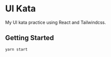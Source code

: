 # UI Kata

My UI kata practice using React and Tailwindcss.

## Getting Started

```
yarn start
```
